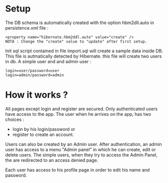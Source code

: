 # Setup #
The DB schema is automatically created with the option hbm2dll.auto in persistence.xml file :

	<property name="hibernate.hbm2ddl.auto" value="create" />	
	NOTA : Change the "create" value to "update" after first setup.

Init sql script contained in file import.sql will create a sample data inside DB. This file is autmatically detected by Hibernate.
this file will create two users in db. A simple user and and admin user :

	login=user/password=user
	login=admin/password=admin

# How it works ? #

 All pages except login and register are secured. Only authenticated users have access to the app.
 The user when he arrives on the app, has two choices :
   - login by his login/password or
   - register to create an account.
   
 Users can also be created by an Admin user. After authentication, an admin user has access to a menu "Admin panel" in which he can create, edit or delete users.
 	The simple users, when they try to access the Admin Panel, the are redirected to an access denied page.
 
 Each user has access to his profile page in order to edit his name and password.
 
 
 
 
 
